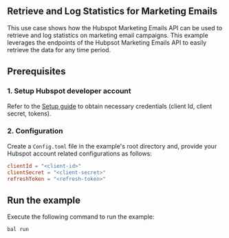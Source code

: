 ## Retrieve and Log Statistics for Marketing Emails

This use case shows how the Hubspot Marketing Emails API can be used to retrieve and log statistics on marketing email campaigns. This example leverages the endpoints of the Hubpsot Marketing Emails API to easily retrieve the data for any time period.

## Prerequisites

### 1. Setup Hubspot developer account

Refer to the [Setup guide](../../ballerina/Package.md#setup-guide) to obtain necessary credentials (client Id, client secret, tokens).

### 2. Configuration

Create a `Config.toml` file in the example's root directory and, provide your Hubspot account related configurations as follows:

```toml
clientId = "<client-id>"
clientSecret = "<client-secret>"
refreshToken = "<refresh-token>"
```

## Run the example

Execute the following command to run the example:

```bash
bal run
```
